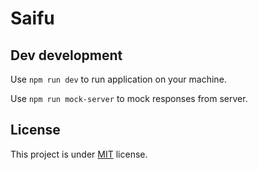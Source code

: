 # Saifu


## Dev development
Use `npm run dev` to run application on your machine.

Use `npm run mock-server` to mock responses from server.


## License
This project is under [MIT] license.

[MIT]: ./LICENSE


